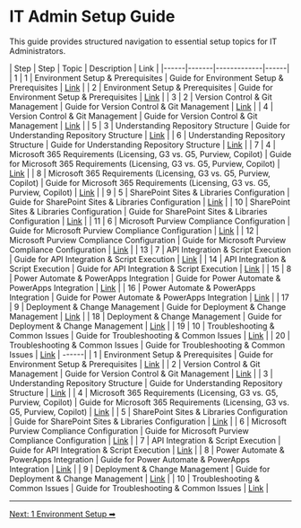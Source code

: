 <!-- description: Documentation about IT Admin Setup Guide for Your Organization. -->
# IT Admin Setup Guide

This guide provides structured navigation to essential setup topics for IT Administrators.

| Step | Step | Topic | Description | Link |
|------|-------|-------------|------|
| 1 | 1 | Environment Setup & Prerequisites | Guide for Environment Setup & Prerequisites | [Link](1-environment-setup.md) |
| 2 | Environment Setup & Prerequisites | Guide for Environment Setup & Prerequisites | [Link](1-environment-setup.md) |
| 3 | 2 | Version Control & Git Management | Guide for Version Control & Git Management | [Link](2-git-version-control.md) |
| 4 | Version Control & Git Management | Guide for Version Control & Git Management | [Link](2-git-version-control.md) |
| 5 | 3 | Understanding Repository Structure | Guide for Understanding Repository Structure | [Link](3-repository-structure.md) |
| 6 | Understanding Repository Structure | Guide for Understanding Repository Structure | [Link](3-repository-structure.md) |
| 7 | 4 | Microsoft 365 Requirements (Licensing, G3 vs. G5, Purview, Copilot) | Guide for Microsoft 365 Requirements (Licensing, G3 vs. G5, Purview, Copilot) | [Link](4-m365-requirements.md) |
| 8 | Microsoft 365 Requirements (Licensing, G3 vs. G5, Purview, Copilot) | Guide for Microsoft 365 Requirements (Licensing, G3 vs. G5, Purview, Copilot) | [Link](4-m365-requirements.md) |
| 9 | 5 | SharePoint Sites & Libraries Configuration | Guide for SharePoint Sites & Libraries Configuration | [Link](5-sharepoint-configuration.md) |
| 10 | SharePoint Sites & Libraries Configuration | Guide for SharePoint Sites & Libraries Configuration | [Link](5-sharepoint-configuration.md) |
| 11 | 6 | Microsoft Purview Compliance Configuration | Guide for Microsoft Purview Compliance Configuration | [Link](6-purview-configuration.md) |
| 12 | Microsoft Purview Compliance Configuration | Guide for Microsoft Purview Compliance Configuration | [Link](6-purview-configuration.md) |
| 13 | 7 | API Integration & Script Execution | Guide for API Integration & Script Execution | [Link](7-api-and-scripts.md) |
| 14 | API Integration & Script Execution | Guide for API Integration & Script Execution | [Link](7-api-and-scripts.md) |
| 15 | 8 | Power Automate & PowerApps Integration | Guide for Power Automate & PowerApps Integration | [Link](8-powerapps-powerautomate.md) |
| 16 | Power Automate & PowerApps Integration | Guide for Power Automate & PowerApps Integration | [Link](8-powerapps-powerautomate.md) |
| 17 | 9 | Deployment & Change Management | Guide for Deployment & Change Management | [Link](9-deployment.md) |
| 18 | Deployment & Change Management | Guide for Deployment & Change Management | [Link](9-deployment.md) |
| 19 | 10 | Troubleshooting & Common Issues | Guide for Troubleshooting & Common Issues | [Link](10-troubleshooting.md) |
| 20 | Troubleshooting & Common Issues | Guide for Troubleshooting & Common Issues | [Link](10-troubleshooting.md) |
------|
| 1 | Environment Setup & Prerequisites | Guide for Environment Setup & Prerequisites | [Link](1-environment-setup.md) |
| 2 | Version Control & Git Management | Guide for Version Control & Git Management | [Link](2-git-version-control.md) |
| 3 | Understanding Repository Structure | Guide for Understanding Repository Structure | [Link](3-repository-structure.md) |
| 4 | Microsoft 365 Requirements (Licensing, G3 vs. G5, Purview, Copilot) | Guide for Microsoft 365 Requirements (Licensing, G3 vs. G5, Purview, Copilot) | [Link](4-m365-requirements.md) |
| 5 | SharePoint Sites & Libraries Configuration | Guide for SharePoint Sites & Libraries Configuration | [Link](5-sharepoint-configuration.md) |
| 6 | Microsoft Purview Compliance Configuration | Guide for Microsoft Purview Compliance Configuration | [Link](6-purview-configuration.md) |
| 7 | API Integration & Script Execution | Guide for API Integration & Script Execution | [Link](7-api-and-scripts.md) |
| 8 | Power Automate & PowerApps Integration | Guide for Power Automate & PowerApps Integration | [Link](8-powerapps-powerautomate.md) |
| 9 | Deployment & Change Management | Guide for Deployment & Change Management | [Link](9-deployment.md) |
| 10 | Troubleshooting & Common Issues | Guide for Troubleshooting & Common Issues | [Link](10-troubleshooting.md) |

---

[Next: 1 Environment Setup ➡](1-environment-setup.md)
